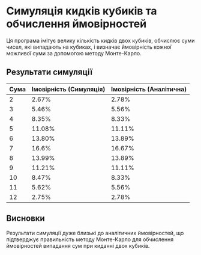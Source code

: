 # Симуляція кидків кубиків та обчислення ймовірностей

Ця програма імітує велику кількість кидків двох кубиків, обчислює суми чисел, які випадають на кубиках, і визначає ймовірність кожної можливої суми за допомогою методу Монте-Карло.

## Результати симуляції

| Сума | Імовірність (Симуляція) | Імовірність (Аналітична) |
|------|------------------------|-------------------------|
| 2    | 2.67%                  | 2.78%                   |
| 3    | 5.46%                  | 5.56%                   |
| 4    | 8.35%                  | 8.33%                   |
| 5    | 11.08%                  | 11.11%                  |
| 6    | 13.80%                  | 13.89%                  |
| 7    | 16.6%                  | 16.67%                  |
| 8    | 13.99%                  | 13.89%                  |
| 9    | 11.21%                  | 11.11%                  |
| 10   | 8.47%                  | 8.33%                   |
| 11   | 5.62%                  | 5.56%                   |
| 12   | 2.75%                  | 2.78%                   |

## Висновки

Результати симуляції дуже близькі до аналітичних ймовірностей, що підтверджує правильність методу Монте-Карло для обчислення ймовірностей випадання сум при киданні двох кубиків.
